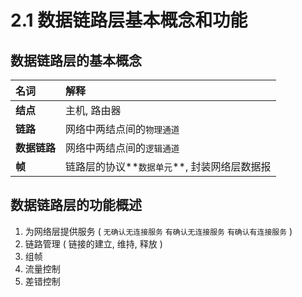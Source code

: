 # 2.1 数据链路层基本概念和功能

## 数据链路层的基本概念

| 名词         | 解释                                         |
| :----------- | :------------------------------------------- |
| **结点**     | 主机, 路由器                                 |
| **链路**     | 网络中两结点间的`物理通道`                   |
| **数据链路** | 网络中两结点间的`逻辑通道`                   |
| **帧**       | 链路层的协议**`数据单元`**, 封装网络层数据报 |

## 数据链路层的功能概述

1.  为网络层提供服务 \( `无确认无连接服务` `有确认无连接服务`  `有确认有连接服务` \)          
2.   链路管理 \( 链接的建立, 维持, 释放 \)
3.  组帧
4.  流量控制
5.  差错控制